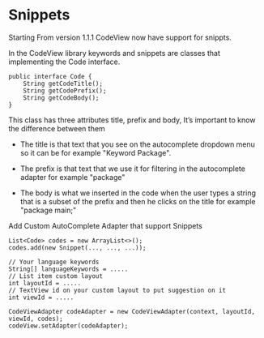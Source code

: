 # Snippets

Starting From version 1.1.1 CodeView now have support for snippts.

In the CodeView library keywords and snippets are classes that implementing the Code interface.

```
public interface Code {
    String getCodeTitle();
    String getCodePrefix();
    String getCodeBody();
}
```

This class has three attributes title, prefix and body, It’s important to know the difference between them

- The title is that text that you see on the autocomplete dropdown menu so it can be for example "Keyword Package".

- The prefix is that text that we use it for filtering in the autocomplete adapter for example "package"

- The body is what we inserted in the code when the user types a string that is a subset of the prefix and then he clicks on the title for example "package main;"

Add Custom AutoComplete Adapter that support Snippets

```
List<Code> codes = new ArrayList<>();
codes.add(new Snippet(..., ..., ...));

// Your language keywords
String[] languageKeywords = .....
// List item custom layout
int layoutId = .....
// TextView id on your custom layout to put suggestion on it
int viewId = .....

CodeViewAdapter codeAdapter = new CodeViewAdapter(context, layoutId, viewId, codes);
codeView.setAdapter(codeAdapter);
```